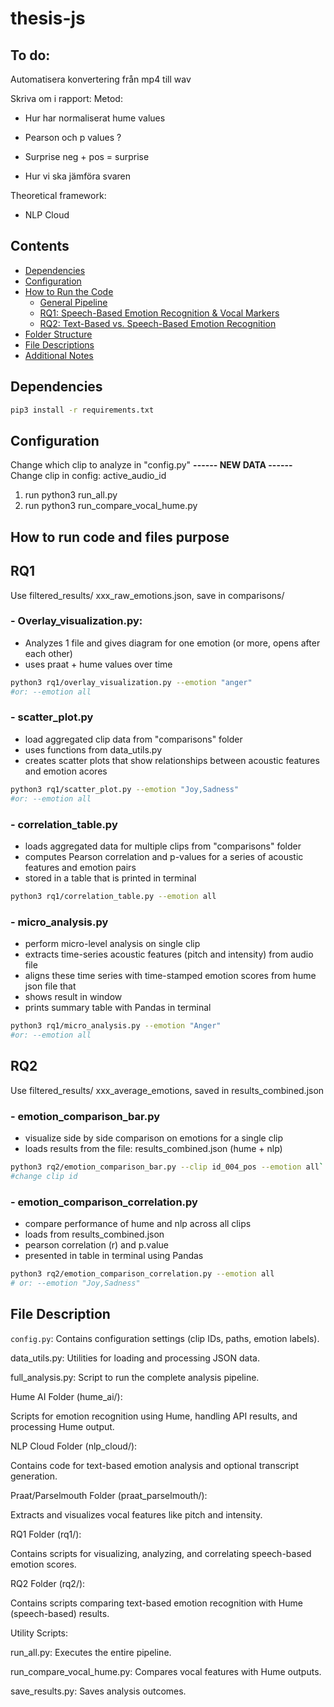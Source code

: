 # thesis-js

## To do: 

Automatisera konvertering från mp4 till wav 

Skriva om i rapport: 
Metod:
- Hur har normaliserat hume values 

- Pearson och p values ? 

- Surprise neg + pos = surprise 

- Hur vi ska jämföra svaren 

Theoretical framework: 
- NLP Cloud 

## Contents 
- [Dependencies](#dependencies)
- [Configuration](#configuration)
- [How to Run the Code](#how-to-run-the-code)
  - [General Pipeline](#general-pipeline)
  - [RQ1: Speech-Based Emotion Recognition & Vocal Markers](#rq1)
  - [RQ2: Text-Based vs. Speech-Based Emotion Recognition](#rq2)
- [Folder Structure](#folder-structure)
- [File Descriptions](#file-descriptions)
- [Additional Notes](#additional-notes)


## Dependencies 
```bash
pip3 install -r requirements.txt 
```

## Configuration 
Change which clip to analyze in "config.py" 
**------ NEW DATA ------**
Change clip in config: active_audio_id 
1. run python3 run_all.py
2. run python3 run_compare_vocal_hume.py 

## How to run code and files purpose 
## RQ1 
Use filtered_results/ xxx_raw_emotions.json, save in comparisons/
### - Overlay_visualization.py: 
- Analyzes 1 file and gives diagram for one emotion (or more, opens after each other) 
- uses praat + hume values over time 

```bash 
python3 rq1/overlay_visualization.py --emotion "anger"
#or: --emotion all
```

### - scatter_plot.py 
- load aggregated clip data from "comparisons" folder 
- uses functions from data_utils.py 
- creates scatter plots that show relationships between acoustic features and emotion acores 

```bash 
python3 rq1/scatter_plot.py --emotion "Joy,Sadness" 
#or: --emotion all
```

### - correlation_table.py
- loads aggregated data for multiple clips from "comparisons" folder 
- computes Pearson correlation and p-values for a series of acoustic features and emotion pairs 
- stored in a table that is printed in terminal 

```bash 
python3 rq1/correlation_table.py --emotion all
```

### - micro_analysis.py
- perform micro-level analysis on single clip 
- extracts time-series acoustic features (pitch and intensity) from audio file 
- aligns these time series with time-stamped emotion scores from hume json file that 
- shows result in window 
- prints summary table with Pandas in terminal 

```bash 
python3 rq1/micro_analysis.py --emotion "Anger"
#or: --emotion all
```

## RQ2
Use filtered_results/ xxx_average_emotions, saved in results_combined.json  
### - emotion_comparison_bar.py 
- visualize side by side comparison on emotions for a single clip 
- loads results from the file: results_combined.json (hume + nlp)

```bash
python3 rq2/emotion_comparison_bar.py --clip id_004_pos --emotion all`
#change clip id
```
### - emotion_comparison_correlation.py 
- compare performance of hume and nlp across all clips 
- loads from results_combined.json 
- pearson correlation (r) and p.value 
- presented in table in terminal using Pandas 

```bash
python3 rq2/emotion_comparison_correlation.py --emotion all
# or: --emotion "Joy,Sadness" 
```

## File Description 
```config.py```: Contains configuration settings (clip IDs, paths, emotion labels).

data_utils.py: Utilities for loading and processing JSON data.

full_analysis.py: Script to run the complete analysis pipeline.

Hume AI Folder (hume_ai/):

Scripts for emotion recognition using Hume, handling API results, and processing Hume output.

NLP Cloud Folder (nlp_cloud/):

Contains code for text-based emotion analysis and optional transcript generation.

Praat/Parselmouth Folder (praat_parselmouth/):

Extracts and visualizes vocal features like pitch and intensity.

RQ1 Folder (rq1/):

Contains scripts for visualizing, analyzing, and correlating speech-based emotion scores.

RQ2 Folder (rq2/):

Contains scripts comparing text-based emotion recognition with Hume (speech-based) results.

Utility Scripts:

run_all.py: Executes the entire pipeline.

run_compare_vocal_hume.py: Compares vocal features with Hume outputs.

save_results.py: Saves analysis outcomes.